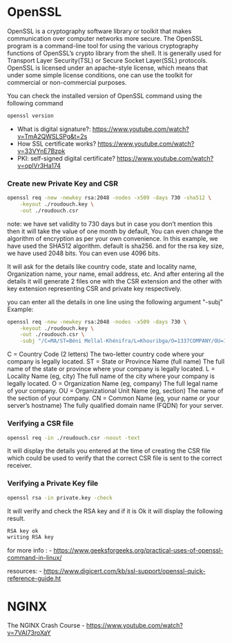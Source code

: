 # OpenSSL 

OpenSSL is a cryptography software library or toolkit that makes communication over computer networks more secure. The OpenSSL program is a command-line tool for using the various cryptography functions of OpenSSL’s crypto library from the shell. It is generally used for Transport Layer Security(TSL) or Secure Socket Layer(SSL) protocols. OpenSSL is licensed under an apache-style license, which means that under some simple license conditions, one can use the toolkit for commercial or non-commercial purposes.

You can check the installed version of OpenSSL command using the following command

```bash
openssl version
```

- What is digital signature?: https://www.youtube.com/watch?v=TmA2QWSLSPg&t=2s
- How SSL certificate works? https://www.youtube.com/watch?v=33VYnE7Bzpk
- PKI: self-signed digital certificate? https://www.youtube.com/watch?v=oplVr3Ha174

### Create new Private Key and CSR

```bash
openssl req -new -newkey rsa:2048 -nodes -x509 -days 730 -sha512 \
    -keyout ./roudouch.key \
    -out ./roudouch.csr
```
note: we have set validity to 730 days but in case you don’t mention this then it will take the value of one month by default, You can even change the algorithm of encryption as per your own convenience. In this example, we have used the SHA512 algorithm. default is sha256. and for the rsa key size, we have used 2048 bits. You can even use 4096 bits.

It will ask for the details like country code, state and locality name, Organization name, your name, email address, etc. And after entering all the details it will generate 2 files one with the CSR extension and the other with key extension representing CSR and private key respectively.

you can enter all the details in one line using the following argument "-subj"
Example:

```bash
openssl req -new -newkey rsa:2048 -nodes -x509 -days 730 \
    -keyout ./roudouch.key \
    -out ./roudouch.csr \
    -subj "/C=MA/ST=Béni Mellal-Khénifra/L=Khouribga/O=1337COMPANY/OU=1337/CN=42.fr"
```

C = Country Code (2 letters) The two-letter country code where your company is legally located.
ST = State or Province Name (full name) The full name of the state or province where your company is legally located.
L = Locality Name (eg, city) The full name of the city where your company is legally located.
O = Organization Name (eg, company) The full legal name of your company.
OU = Organizational Unit Name (eg, section) The name of the section of your company.
CN = Common Name (eg, your name or your server’s hostname) The fully qualified domain name (FQDN) for your server.

###  Verifying a CSR file

```bash
openssl req -in ./roudouch.csr -noout -text
```
It will display the details you entered at the time of creating the CSR file which could be used to verify that the correct CSR file is sent to the correct receiver.

###  Verifying a Private Key file

```bash
openssl rsa -in private.key -check
```

It will verify and check the RSA key and if it is Ok it will display the following result.
    
```bash
RSA key ok
writing RSA key
```
for more info : 
    - https://www.geeksforgeeks.org/practical-uses-of-openssl-command-in-linux/

resources:
    - https://www.digicert.com/kb/ssl-support/openssl-quick-reference-guide.ht

# NGINX

The NGINX Crash Course 
    - https://www.youtube.com/watch?v=7VAI73roXaY